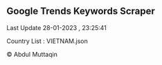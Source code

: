 

## Google Trends Keywords Scraper 
 
Last Update 28-01-2023 , 23:25:41

Country List :
VIETNAM.json



© Abdul Muttaqin 

